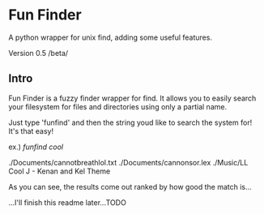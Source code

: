 Fun Finder
=========

A python wrapper for unix find, adding some useful features.

Version 0.5 /beta/

Intro
--------

Fun Finder is a fuzzy finder wrapper for find.
It allows you to easily search your filesystem for files and directories using only a partial name.

Just type 'funfind' and then the string youd like to search the system for! It's that easy!

ex.) *funfind cool*

./Documents/cannotbreathlol.txt
./Documents/cannonsor.lex
./Music/LL Cool J - Kenan and Kel Theme

As you can see, the results come out ranked by how good the match is...

...I'll finish this readme later...TODO

